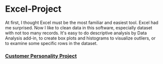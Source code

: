 # Excel-Project

At first, I thought Excel must be the most familiar and easiest tool. Excel had me surprised. Now I like to clean data in this software, especially dataset with not too many records. It's easy to do descriptive analysis by Data Analysis add-in, to create box plots and histograms to visualize outliers, or to examine some specific rows in the dataset. 

### [Customer Personality Project](https://github.com/levuthuynga/Excel-Projects/tree/main/Customer%20Personality)
